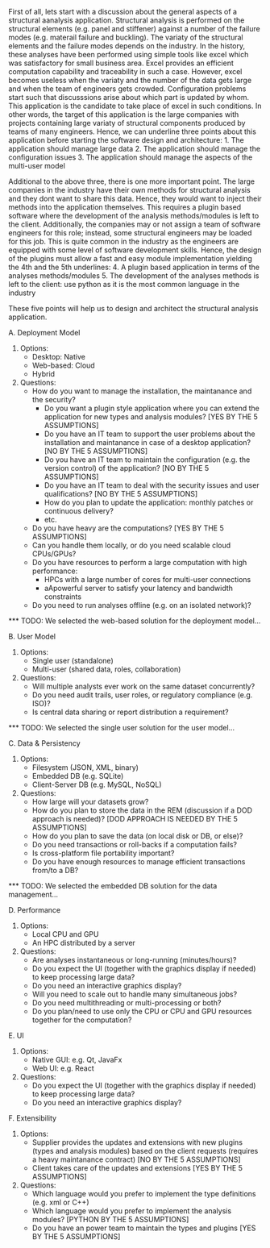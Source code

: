 First of all, lets start with a discussion about the general aspects of a structural aanalysis application.
Structural analysis is performed on the structural elements (e.g. panel and stiffener) against a number of the failure modes (e.g. materail failure and buckling).
The variaty of the structural elements and the failure modes depends on the industry.
In the history, these analyses have been performed using simple tools like excel which was satisfactory for small business area.
Excel provides an efficient computation capability and traceability in such a case.
However, excel becomes useless when the variaty and the number of the data gets large and when the team of engineers gets crowded.
Configuration problems start such that discusssions arise about which part is updated by whom.
This application is the candidate to take place of excel in such conditions.
In other words, the target of this application is the large companies with projects containing large variaty of structural components produced by teams of many engineers.
Hence, we can underline three points about this application before starting the software design and architecture:
    1. The application should manage large data
	2. The application should manage the configuration  issues
	3. The application should manage the aspects of the multi-user model

Additional to the above three, there is one more important point.
The large companies in the industry have their own methods for structural analysis and they dont want to share this data.
Hence, they would want to inject their methods into the application themselves.
This requires a plugin based software where the development of the analysis methods/modules is left to the client.
Additionally, the companies may or not assign a team of software engineers for this role; instead, some structural engineers may be loaded for this job.
This is quite common in the industry as the engineers are equipped with some level of software development skills.
Hence, the design of the plugins must allow a fast and easy module implementation yielding the 4th and the 5th underlines:
    4. A plugin based application in terms of the analyses methods/modules
	5. The development of the analyses methods is left to the client: use python as it is the most common language in the industry

These five points will help us to design and architect the structural analysis application.



A. Deployment Model

1. Options:
    - Desktop: Native
	- Web-based: Cloud
	- Hybrid
2. Questions:
    - How do you want to manage the installation, the maintanance and the security?
	    * Do you want a plugin style application where you can extend the application for new types and analysis modules? [YES BY THE 5 ASSUMPTIONS]
	    * Do you have an IT team to support the user problems about the installation and maintanance in case of a desktop application? [NO BY THE 5 ASSUMPTIONS]
	    * Do you have an IT team to maintain the configuration (e.g. the version control) of the application? [NO BY THE 5 ASSUMPTIONS]
	    * Do you have an IT team to deal with the security issues and user qualifications? [NO BY THE 5 ASSUMPTIONS]
		* How do you plan to update the application: monthly patches or continuous delivery?
		* etc.
	- Do you have heavy are the computations? [YES BY THE 5 ASSUMPTIONS]
	- Can you handle them locally, or do you need scalable cloud CPUs/GPUs?
	- Do you have resources to perform a large computation with high performance:
	    * HPCs with a large number of cores for multi-user connections
		* aApowerful server to satisfy your latency and bandwidth constraints
	- Do you need to run analyses offline (e.g. on an isolated network)?



*** TODO: We selected the web-based solution for the deployment model...



B. User Model

1. Options:
    - Single user (standalone)
	- Multi-user (shared data, roles, collaboration)
2. Questions:
    - Will multiple analysts ever work on the same dataset concurrently?
	- Do you need audit trails, user roles, or regulatory compliance (e.g. ISO)?
	- Is central data sharing or report distribution a requirement?



*** TODO: We selected the single user solution for the user model...



C. Data & Persistency

1. Options:
	- Filesystem (JSON, XML, binary)
	- Embedded DB (e.g. SQLite)
	- Client-Server DB (e.g. MySQL, NoSQL)
2. Questions:
	- How large will your datasets grow?
	- How do you plan to store the data in the REM (discussion if a DOD approach is needed)? [DOD APPROACH IS NEEDED BY THE 5 ASSUMPTIONS]
	- How do you plan to save the data (on local disk or DB, or else)?
	- Do you need transactions or roll-backs if a computation fails?
	- Is cross-platform file portability important?
	- Do you have enough resources to manage efficient transactions from/to a DB?



*** TODO: We selected the embedded DB solution for the data management...



D. Performance

1. Options:
	- Local CPU and GPU
	- An HPC distributed by a server
2. Questions:
	- Are analyses instantaneous or long-running (minutes/hours)?
	- Do you expect the UI (together with the graphics display if needed) to keep processing large data?
	- Do you need an interactive graphics display?
	- Will you need to scale out to handle many simultaneous jobs?
	- Do you need multithreading or multi-processing or both?
	- Do you plan/need to use only the CPU or CPU and GPU resources together for the computation?



E. UI

1. Options:
	- Native GUI: e.g. Qt, JavaFx
	- Web UI: e.g. React
2. Questions:
	- Do you expect the UI (together with the graphics display if needed) to keep processing large data?
	- Do you need an interactive graphics display?



F. Extensibility

1. Options:
	- Supplier provides the updates and extensions with new plugins (types and analysis modules) based on the client requests (requires a heavy maintanance contract) [NO BY THE 5 ASSUMPTIONS]
	- Client takes care of the updates and extensions [YES BY THE 5 ASSUMPTIONS]
2. Questions:
	- Which language would you prefer to implement the type definitions (e.g. xml or C++)
	- Which language would you prefer to implement the analysis modules? [PYTHON BY THE 5 ASSUMPTIONS]
	- Do you have an power team to maintain the types and plugins [YES BY THE 5 ASSUMPTIONS]




